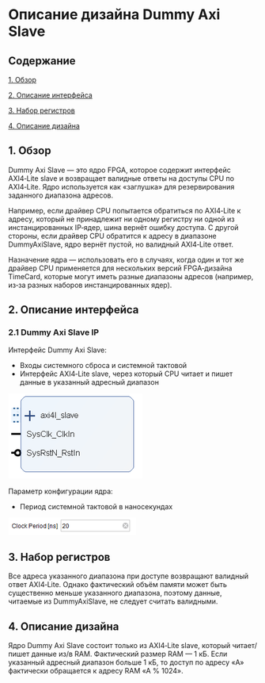 # Описание дизайна Dummy Axi Slave
## Содержание

[1. Обзор](#1-context-overview)

[2. Описание интерфейса](#2-interface-description)

[3. Набор регистров](#3-register-set)

[4. Описание дизайна](#4-design-description)

<a id="1-context-overview"></a>
## 1. Обзор
Dummy Axi Slave — это ядро FPGA, которое содержит интерфейс AXI4‑Lite slave и возвращает валидные ответы на доступы CPU по AXI4‑Lite. Ядро используется как «заглушка» для резервирования заданного диапазона адресов.

Например, если драйвер CPU попытается обратиться по AXI4‑Lite к адресу, который не принадлежит ни одному регистру ни одной из инстанцированных IP‑ядер, шина вернёт ошибку доступа. С другой стороны, если драйвер CPU обратится к адресу в диапазоне DummyAxiSlave, ядро вернёт пустой, но валидный AXI4‑Lite ответ.

Назначение ядра — использовать его в случаях, когда один и тот же драйвер CPU применяется для нескольких версий FPGA‑дизайна TimeCard, которые могут иметь разные диапазоны адресов (например, из‑за разных наборов инстанцированных ядер).

<a id="2-interface-description"></a>
## 2. Описание интерфейса
### 2.1 Dummy Axi Slave IP
Интерфейс Dummy Axi Slave:
- Входы системного сброса и системной тактовой
- Интерфейс AXI4‑Lite slave, через который CPU читает и пишет данные в указанный адресный диапазон
 
![DummyAxiSlave IP](Additional%20Files/DummyAxiSlave%20IP.png)

Параметр конфигурации ядра:
- Период системной тактовой в наносекундах

![DummyAxiSlave Gui](Additional%20Files/DummyAxiSlave%20Customization%20options.png)

<a id="3-register-set"></a>
## 3. Набор регистров
Все адреса указанного диапазона при доступе возвращают валидный ответ AXI4‑Lite. Однако фактический объём памяти может быть существенно меньше указанного диапазона, поэтому данные, читаемые из DummyAxiSlave, не следует считать валидными.

<a id="4-design-description"></a>
## 4. Описание дизайна
Ядро Dummy Axi Slave состоит только из AXI4‑Lite slave, который читает/пишет данные из/в RAM. Фактический размер RAM — 1 кБ. Если указанный адресный диапазон больше 1 кБ, то доступ по адресу «A» фактически обращается к адресу RAM «A % 1024». 

